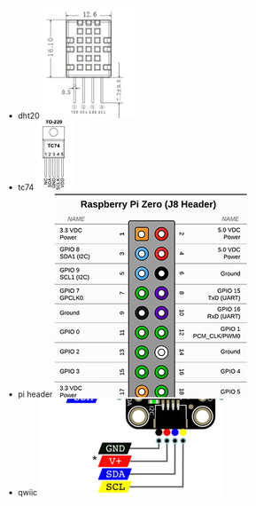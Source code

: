 - dht20 ![dht20](images/dht20pins.png)
- tc74 ![tc74](images/tc74.png)
- pi header ![pihead](images/pihead.png)
- qwiic ![qwiic](images/qwiic.png)